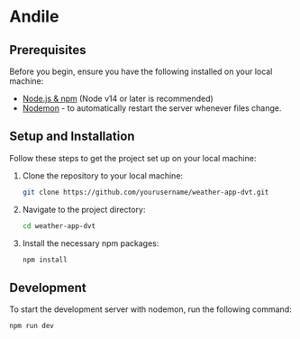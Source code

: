 # Andile


## Prerequisites

Before you begin, ensure you have the following installed on your local machine:

- [Node.js & npm](https://nodejs.org/en/) (Node v14 or later is recommended)
- [Nodemon](https://nodemon.io/) - to automatically restart the server whenever files change.

## Setup and Installation

Follow these steps to get the project set up on your local machine:

1. Clone the repository to your local machine:

    ```sh
    git clone https://github.com/yourusername/weather-app-dvt.git
    ```

2. Navigate to the project directory:

    ```sh
    cd weather-app-dvt
    ```

3. Install the necessary npm packages:

    ```sh
    npm install
    ```

## Development

To start the development server with nodemon, run the following command:

```sh
npm run dev
